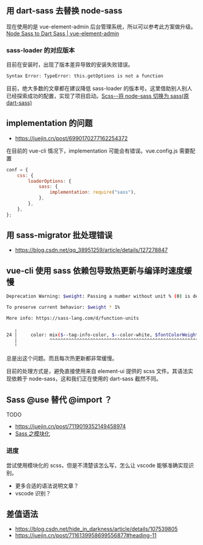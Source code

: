 ## 用 dart-sass 去替换 node-sass

现在使用的是 vue-element-admin 后台管理系统，所以可以参考此方案做升级。[Node Sass to Dart Sass | vue-element-admin](https://panjiachen.gitee.io/vue-element-admin-site/zh/guide/advanced/sass.html#升级方案)

### sass-loader 的对应版本

目前在安装时，出现了版本差异导致的安装失败错误。

```bash
Syntax Error: TypeError: this.getOptions is not a function
```

目前，绝大多数的文章都在建议降低 sass-loader 的版本号。这里借助别人别人已经探索成功的配置，实现了项目启动。[Scss--将 node-sass 切换为 sass(原 dart-sass)](https://blog.csdn.net/feiying0canglang/article/details/126372260#t6)

## implementation 的问题

- https://juejin.cn/post/6990170277162254372

在目前的 vue-cli 情况下，implementation 可能会有错误。vue.config.js 需要配置

```js
conf = {
	css: {
		loaderOptions: {
			sass: {
				implementation: require("sass"),
			},
		},
	},
};
```

## 用 sass-migrator 批处理错误

- https://blog.csdn.net/qq_38951259/article/details/127278847

## vue-cli 使用 sass 依赖包导致热更新与编译时速度缓慢

```bash
Deprecation Warning: $weight: Passing a number without unit % (0) is deprecated.

To preserve current behavior: $weight * 1%

More info: https://sass-lang.com/d/function-units

   ╷
24 │     color: mix($--tag-info-color, $--color-white, $fontColorWeight);
   │            ^^^^^^^^^^^^^^^^^^^^^^^^^^^^^^^^^^^^^^^^^^^^^^^^^^^^^^^^
   ╵
```

总是出这个问题。而且每次热更新都非常缓慢。

目前的处理方式是，避免直接使用来自 element-ui 提供的 scss 文件。其语法实现依赖于 node-sass，这和我们正在使用的 dart-sass 截然不同。

## Sass @use 替代 @import ？

TODO

- https://juejin.cn/post/7119019352149458974
- [Sass 之模块化](https://juejin.cn/post/7051936281315508260)

### 进度

尝试使用模块化的 scss，但是不清楚该怎么写，怎么让 vscode 能够准确实现识别。

- 更多合适的语法说明文章？
- vscode 识别？

## 差值语法

- https://blog.csdn.net/hide_in_darkness/article/details/107539805
- https://juejin.cn/post/7116139958699556877#heading-11
